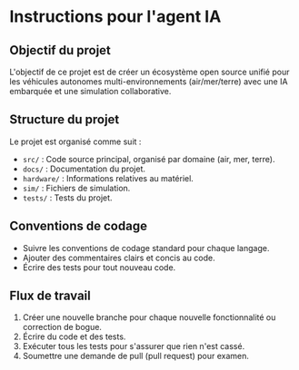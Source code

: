 # Instructions pour l'agent IA

## Objectif du projet

L'objectif de ce projet est de créer un écosystème open source unifié pour les véhicules autonomes multi-environnements (air/mer/terre) avec une IA embarquée et une simulation collaborative.

## Structure du projet

Le projet est organisé comme suit :

- `src/` : Code source principal, organisé par domaine (air, mer, terre).
- `docs/` : Documentation du projet.
- `hardware/` : Informations relatives au matériel.
- `sim/` : Fichiers de simulation.
- `tests/` : Tests du projet.

## Conventions de codage

- Suivre les conventions de codage standard pour chaque langage.
- Ajouter des commentaires clairs et concis au code.
- Écrire des tests pour tout nouveau code.

## Flux de travail

1.  Créer une nouvelle branche pour chaque nouvelle fonctionnalité ou correction de bogue.
2.  Écrire du code et des tests.
3.  Exécuter tous les tests pour s'assurer que rien n'est cassé.
4.  Soumettre une demande de pull (pull request) pour examen.
